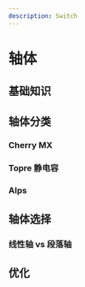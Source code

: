 ```yaml
---
description: Switch
---
```


# 轴体

## 基础知识

## 轴体分类

### Cherry MX

### Topre 静电容

### Alps

## 轴体选择

### 线性轴 vs 段落轴

## 优化

